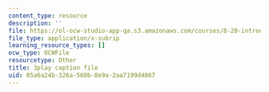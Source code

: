 ```yaml
---
content_type: resource
description: ''
file: https://ol-ocw-studio-app-qa.s3.amazonaws.com/courses/8-20-introduction-to-special-relativity-january-iap-2021/05a6a24b326a560b8e9a2aa7199d4067_icqwK_WyoII.vtt
file_type: application/x-subrip
learning_resource_types: []
ocw_type: OCWFile
resourcetype: Other
title: 3play caption file
uid: 05a6a24b-326a-560b-8e9a-2aa7199d4067
---
```

